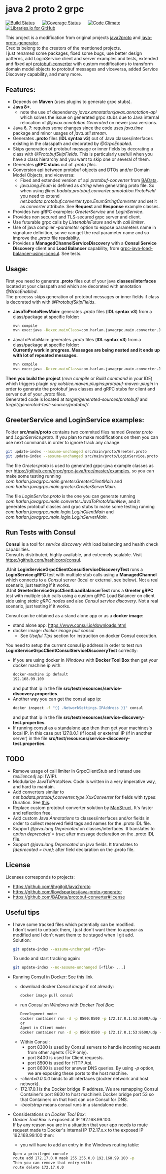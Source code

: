 # java 2 proto 2 grpc

[![Build Status](https://travis-ci.org/fabri1983/java2proto2grpc.svg?branch=master)](https://travis-ci.org/fabri1983/java2proto2grpc?branch=master)
&nbsp;&nbsp;&nbsp;&nbsp;
[![Coverage Status](https://coveralls.io/repos/github/fabri1983/java2proto2grpc/badge.svg)](https://coveralls.io/github/fabri1983/java2proto2grpc?branch=master)
&nbsp;&nbsp;&nbsp;&nbsp;
[![Code Climate](https://codeclimate.com/github/fabri1983/java2proto2grpc/badges/gpa.svg)](https://codeclimate.com/github/fabri1983/java2proto2grpc)
&nbsp;&nbsp;&nbsp;&nbsp;
[![Libraries.io for GitHub](https://badgen.net/badge/libraries.io/fabri1983/blue)](https://libraries.io/github/fabri1983/java2proto2grpc)


This project is a modification from original projects [java2proto](https://github.com/jhrgitgit/java2proto) and [java-proto-generator](https://github.com/lloydsparkes/java-proto-generator).  
Credits belong to the creators of the mentioned projects.  
I just renamed some packages, fixed some bugs, use better design patterns, add LoginService client and server examples and tests, 
extended and fixed api [protobuf-converter](https://github.com/BAData/protobuf-converter) with custom modifications to transform domain 
model objects to protobuf messages and viceversa, added Service Discovery capability, and many more.


Features:
---
- Depends on **Maven** (uses plugins to generate grpc stubs).
- **Java 8+**. 
	- note the use of dependency *javax.annotation:javax.annotation-api* which solves the issue on generated grpc stubs due to Java internal 
	relocation of *@javax.annotation.Generated* on newer java versions.
- Java 6, 7: requires some changes since the code uses *java.time* package and minor usages of *java.util.stream*.
- Generates **.proto** files (**IDL syntax v3**) out of Java classes/interfaces existing in the classpath and decorated by *@GrpcEnabled*.
- Skips generation of protobuf message or inner fields by decorating a class with *@ProtobufSkipFields*. This is particularly usefull when you 
have a class hierarchy and you want to skip one or several of them.
- Generates **gRPC stubs** out of *.proto files*.
- Conversion api between protobuf objects and DTOs and/or Domain Model Objects, and viceversa:
	- Fixed and extended version of api *protobuf-converter* from [BAData](https://github.com/BAData/protobuf-converter "protobuf-converter").
	- *java.lang.Enum* is defined as *string* when generating proto file. 
	So when using *@net.badata.protobuf.converter.annotation.ProtoField* you need to extend *net.badata.protobuf.converter.type.EnumStringConverter* 
	and set it as *converter* attribute. See **Request** and **Response** example classes.
- Provides two gRPC examples: *GreeterService* and *LoginService*.
- Provides non secured and TLS-secured grpc server and client.
- Use futurable grpc calls by *ListenableFuture* and with *call limiter*.
- Use of java compiler *-parameter* option to expose parameters name in signature definition, so we can get the real parameter name and 
so improve the *.proto* file readablity.
- Provides a **ManagedChannelServiceDiscovery** with a **Consul Service Discovery** client and **Load Balancer** capability, 
from [grpc-java-load-balancer-using-consul](https://github.com/mykidong/grpc-java-load-balancer-using-consul). See tests.


Usage:
---
First you need to generate **.proto** files out of your java **classes/interfaces** located at your classpath 
and which are decorated with annotation *@GrpcEnabled*.  
The processs skips generation of protobuf messages or inner fields if class is decorated with with *@ProtobufSkipFields*.
- **JavaToProtoNewMain**: generates *.proto* files (**IDL syntax v3**) from a class/package at specific folder:  
	```sh
	mvn compile
	mvn exec:java -Dexec.mainClass=com.harlan.javagrpc.main.converter.JavaToProtoNewMain -Dexec.args="com.harlan.javagrpc.service.contract src/main/proto"
	```
- JavaToProtoMain: generates *.proto* files (**IDL syntax v3**) from a class/package at specific folder:  
	**Currently work in progress. Messages are being nested and it ends up with lot of repeated messages.**
	```sh
	mvn compile
	mvn exec:java -Dexec.mainClass=com.harlan.javagrpc.main.converter.JavaToProtoMain -Dexec.args="com.harlan.javagrpc.service.contract src/main/proto"
	```

**Then you build the project** (*mvn compile* or *Build command* in your IDE) which triggers plugin *org.xolstice.maven.plugins:protobuf-maven-plugin* 
in order to generate the protobuf java classes and gRPC stubs for client and server out of your *.proto* files.    
Generated code is located at *target/generated-sources/protobuf/* and *target/generated-test-sources/protobuf/*.


GreeterService and LoginService examples:
---
Folder **src/main/proto** contains two commited files named *Greeter.proto* and *LoginService.proto*. If you plan to make modifications 
on them you can use next commands in order to ignore track any change:
```sh
git update-index --assume-unchanged src/main/proto/Greeter.proto
git update-index --assume-unchanged src/main/proto/LoginService.proto
```

The file *Greeter.proto* is used to generated grpc-java example classes as per https://github.com/grpc/grpc-java/tree/master/examples, 
so you can make some testing running *com.harlan.javagrpc.main.greeter.GreeterClientMain* 
and *com.harlan.javagrpc.main.greeter.GreeterServerMain*.

The file *LoginService.proto* is the one you can generate running *com.harlan.javagrpc.main.converter.JavaToProtoMainNew*, and it generates 
protobuf classes and grpc stubs to make some testing running *com.harlan.javagrpc.main.login.LoginClientMain* 
and *com.harlan.javagrpc.main.login.LoginServerMain*.


Run Tests with Consul
---
**Consul** is a tool for *service discovery* with load balancing and health check capabilities.  
Consul is distributed, highly available, and extremely scalable. Visit https://github.com/hashicorp/consul.  
  
JUnit **LoginServiceGrpcClientConsulServiceDiscoveryTest** runs a **LoginService gRPC** test with multiple stub calls using a 
**ManagedChannel** which connects to a *Consul* server (local or external, see below). Not a real scenario, just testing if it works.  
JUnit **GreeterServiceGrpcClientLoadBalancerTest** runs a **Greeter gRPC** test with multiple stub calls using a custom gRPC Load Balancer 
on client side using *static gRPC nodes* and also *Consul service discovery*. Not a real scenario, just testing if it works.  

Consul can be obtained as a stand alone app or as a **docker image**:  
- stand alone app: https://www.consul.io/downloads.html  
- docker image: *docker image pull consul*
	- See *Useful Tips* section for instruciton on docker Consul execution.

You need to setup the current consul ip address in order to test run **LoginServiceGrpcClientConsulServiceDiscoveryTest** correctly:
- If you are using docker in *Windows* with **Docker Tool Box** then get your docker machine ip with:
	```sh
	docker-machine ip default
	192.168.99.100
	```
	and put that ip in the file **src/test/resources/service-discovery.properties**.
- Another way you can get the consul app ip:
	```sh
	docker inspect -f "{{ .NetworkSettings.IPAddress }}" consul
	```
	and put that ip in the file **src/test/resources/service-discovery-test.properties**.
- If running consul as a standalone app then then get your machines's local IP.
	In this case put 127.0.0.1 (if local) or external IP (if in another server) in the file **src/test/resources/service-discovery-test.properties**.


TODO
---
- Remove usage of call limiter in GrpcClientStub and instead use *resilience4j* api (WIP).
- Modularize JavaToProtoNew. Code is written in a very imperative way, and hard to mantain.
- Add converters similar to *net.badata.protobuf.converter.type.XxxConverter* for fields with types: Duration. 
See [this](https://github.com/google/qrisp/blob/master/google/protobuf/java/util/src/main/java/com/google/protobuf/util/TimeUtil.java).
- Replace custom protobuf-converter solution by [MapStruct](http://mapstruct.org/). It's faster and reflection free.
- Add custom Java *Annotations* to classes/interfaces and/or fields in order to collect reserved field tags and names for the .proto IDL file.
- Support *@java.lang.Deprecated* on classes/interfaces. It translates to *option deprecated = true;* after message declaration on the .proto IDL file.
- Support *@java.lang.Deprecated* on java fields. It translates to *[deprecated = true];* after field declaration on the .proto file.


License
---
Licenses corresponds to projects:
- https://github.com/jhrgitgit/java2proto
- https://github.com/lloydsparkes/java-proto-generator
- https://github.com/BAData/protobuf-converter#license


Useful tips
---

- I have some tracked files which potentially can be modified.  
I don't want to untrack them, I just don't want them to appear as modified and I don't want them to be staged when I git add.  
	Solution:
	```sh
	git update-index --assume-unchanged <file>
	```
	To undo and start tracking again:
	```sh
	git update-index --no-assume-unchanged [<file> ...]
	```

- Running Consul in Docker:
See this [link](https://docs.docker.com/samples/library/consul/#running-consul-for-development)
	- download docker *Consul image* if not already:
		```sh
		docker image pull consul
		```
	- run *Consul* on *Windows* with *Docker Tool Box*:
		```sh
		Development mode:
		docker container run -d -p 8500:8500 -p 172.17.0.1:53:8600/udp -p 8400:8400 -p 8300:8300 --name=consul-dev -e CONSUL_BIND_INTERFACE=eth0 consul
		or
		Agent in Client mode:
		docker container run -d -p 8500:8500 -p 172.17.0.1:53:8600/udp -p 8400:8400 -p 8300:8300 --name=consul-agent consul agent -server -bootstrap -ui -node=docker-1 -client=0.0.0.0 -data-dir=/tmp/node
		```
	- Within Consul:
		- port 8300 is used by Consul servers to handle incoming requests from other agents (TCP only).
		- port 8400 is used for Client requests.
		- port 8500 is used for HTTP Api.
		- port 8600 is used for answer DNS queries. By using *-p* option, we are exposing these ports to the host machine.
	- *-client=0.0.0.0* binds to all interfaces (docker network and host network).
	- 172.17.0.1 is the Docker bridge IP address. We are remapping Consul Container’s port 8600 to host machine’s Docker bridge port 53 so that Containers on that host can use Consul for DNS.
	- *-bootstrap* means consul runs in a standalone mode.

- Considerations on *Docker Tool Box*:  
*Docker Tool Box* is exposed at IP 192.168.99.100.  
If by any reason you are in a situation that your app needs to route request made to Docker's internal IP 172.17.x.x to the exposed IP 192.168.99.100 then:
	- you will have to add an entry in the Windows routing table:
	```sh
	Open a privileged console
	route add 172.17.0.0 mask 255.255.0.0 192.168.99.100 -p
	Then you can remove that entry with:
	route delete 172.17.0.0
	```
